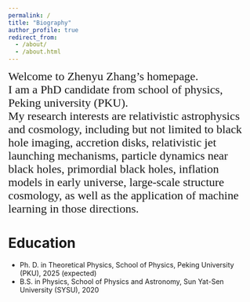 ```yaml
---
permalink: /
title: "Biography"
author_profile: true
redirect_from: 
  - /about/
  - /about.html
---
```


<font face="Georgia" size=5> 
Welcome to Zhenyu Zhang’s homepage.<br>
I am a PhD candidate from school of physics, Peking university (PKU). <br>
My research interests are relativistic astrophysics and cosmology, including but not limited to black hole imaging, accretion disks, relativistic jet launching mechanisms, particle dynamics near black holes, primordial black holes, inflation models in early universe, large-scale structure cosmology, as well as the application of machine learning in those directions.</font>
<br>

Education
======
* Ph. D. in Theoretical Physics, School of Physics, Peking University (PKU), 2025 (expected) 
* B.S. in Physics, School of Physics and Astronomy, Sun Yat-Sen University (SYSU), 2020 
